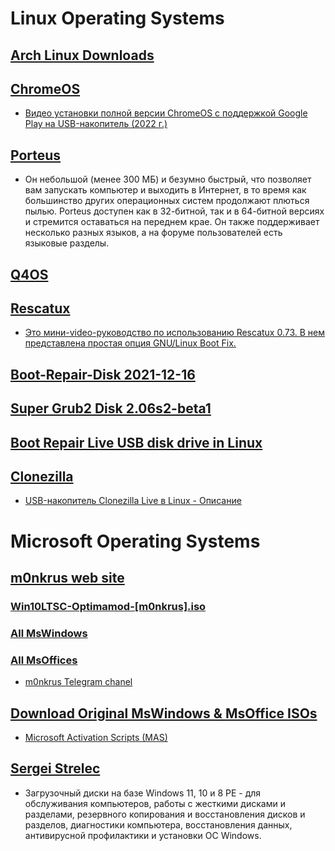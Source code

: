 # Linux Operating Systems

## [Arch Linux Downloads](https://archlinux.org/download/)

## [ChromeOS](https://chromeenterprise.google/intl/ru_ru/os/)

- [Видео установки полной версии ChromeOS с поддержкой Google Play на USB-накопитель (2022 г.)](https://www.youtube.com/watch?v=pJzyekTBxc0)

## [Porteus](http://www.porteus.org/ "это полноценная операционная система Linux, оптимизированная для запуска с компакт-диска, USB-накопителя, жесткого диска или другого загрузочного носителя.") 

 - Он небольшой (менее 300 МБ) и безумно быстрый, что позволяет вам запускать компьютер и выходить в Интернет, в то время как большинство других операционных систем продолжают плються пылью. Porteus доступен как в 32-битной, так и в 64-битной версиях и стремится оставаться на переднем крае. Он также поддерживает несколько разных языков, а на форуме пользователей есть языковые разделы.  

## [Q4OS](https://q4os.org/)  

## [Rescatux](https://www.supergrubdisk.org/rescatux/ "это основанный на Debian живой дистрибутив с графическим мастером для спасения сломанных установок и загрузчиков GNU/Linux и Windows.")

- [Это мини-video-руководство по использованию Rescatux 0.73. В нем представлена простая опция GNU/Linux Boot Fix.](https://www.youtube.com/watch?v=cusq-ZI3-2E&t=152s)

## [Boot-Repair-Disk 2021-12-16](https://1progs.pro/boot-repair-disk/)
## [Super Grub2 Disk 2.06s2-beta1](https://www.supergrubdisk.org/)
## [Boot Repair Live USB disk drive in Linux](https://www.fosslinux.com/1532/create-a-boot-repair-live-usb-disk-drive-in-ubuntu-linux-mint-and-elementary-os.htm)
## [Clonezilla](https://clonezilla.org/downloads.php "Бесплатное программное обеспечение с открытым исходным кодом для создания образов и клонирования дисков")
- [USB-накопитель Clonezilla Live в Linux - Описание](https://www.fosslinux.com/28892/how-to-create-a-clonezilla-live-usb-drive-on-linux.htm)


# Microsoft Operating Systems

## [m0nkrus web site](http://monkrus.ws "MS & Adobe Hacker")

### [Win10LTSC-Optimamod-[m0nkrus].iso](https://w14.monkrus.ws/search/label/LTSB-LTSC0)
### [All MsWindows](https://w14.monkrus.ws/search/label/Windows)
### [All MsOffices](https://w14.monkrus.ws/search/label/Office)

- [m0nkrus Telegram chanel](https://t.me/s/m0nkrus)

## [Download Original MsWindows & MsOffice ISOs](https://massgrave.dev/genuine-installation-media.html#Genuine_Installation_Media)

- [Microsoft Activation Scripts (MAS)](https://massgrave.dev/)

## [Sergei Strelec](https://sergeistrelec.name/)

- Загрузочный диски на базе Windows 11, 10 и 8 PE - для обслуживания компьютеров, работы с жесткими дисками и разделами, резервного копирования и восстановления дисков и разделов, диагностики компьютера, восстановления данных, антивирусной профилактики и установки ОС Windows.
